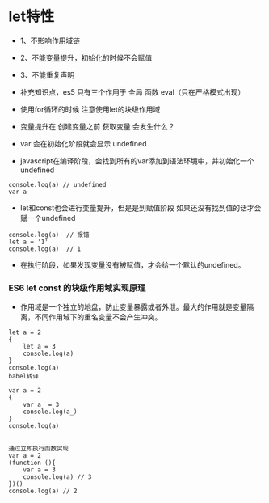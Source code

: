 # let特性

* 1、不影响作用域链

* 2、不能变量提升，初始化的时候不会赋值

* 3、不能重复声明

* 补充知识点，es5 只有三个作用于  全局 函数 eval（只在严格模式出现）


* 使用for循环的时候 注意使用let的块级作用域




*  变量提升在 创建变量之前 获取变量 会发生什么？

* var 会在初始化阶段就会显示 undefined
* javascript在编译阶段，会找到所有的var添加到语法环境中，并初始化一个undefined
```
console.log(a) // undefined
var a
```

* let和const也会进行变量提升，但是是到赋值阶段 如果还没有找到值的话才会赋一个undefined
```
console.log(a)  // 报错
let a = '1'
console.log(a)  // 1
```

* 在执行阶段，如果发现变量没有被赋值，才会给一个默认的undefined。








###  ES6 let const 的块级作用域实现原理
* 作用域是一个独立的地盘，防止变量暴露或者外泄。最大的作用就是变量隔离，不同作用域下的重名变量不会产生冲突。
```
let a = 2
{
    let a = 3
    console.log(a)
}
console.log(a)
babel转译

var a = 2 
{
    var a_ = 3
    console.log(a_)
}
console.log(a)


通过立即执行函数实现
var a = 2
(function (){
    var a = 3
    console.log(a) // 3
})()
console.log(a) // 2
```

